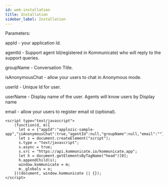 ```yaml
---
id: web-installation
title: Installation
sidebar_label: Installation
---
```


Parameters:

appId - your application Id.

agentId - Support agent Id(registered in Kommunicate) who will reply to the support queries.

groupName - Conversation Title.

isAnonymousChat - allow your users to chat in Anonymous mode.

userId - Unique Id for user.

userName - Display name of the user. Agents will know users by Display name

email - allow your users to register email id (optional).
```
<script type="text/javascript">
    (function(d, m){
      let o = {"appId":"applozic-sample-app","isAnonymousChat":true,"agentId":null,"groupName":null,"email":""};
      let s = document.createElement("script");
      s.type = "text/javascript";
      s.async = true;
      s.src = "https://api.kommunicate.io/kommunicate.app";
      let h = document.getElementsByTagName("head")[0];
      h.appendChild(s);
      window.kommunicate = m;
      m._globals = o;
    })(document, window.kommunicate || {});
</script>

```
